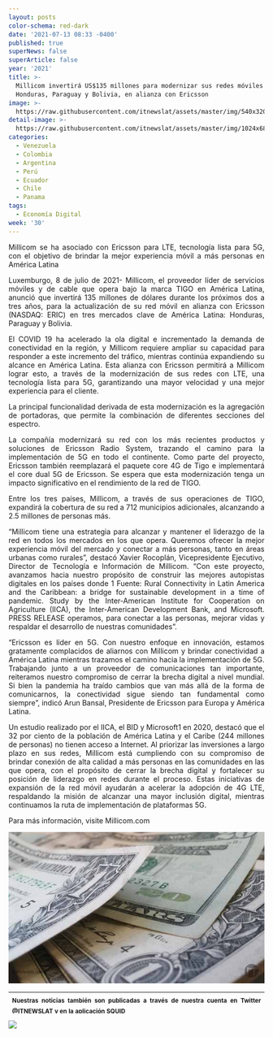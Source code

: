 ```yaml
---
layout: posts
color-schema: red-dark
date: '2021-07-13 08:33 -0400'
published: true
superNews: false
superArticle: false
year: '2021'
title: >-
  Millicom invertirá US$135 millones para modernizar sus redes móviles en
  Honduras, Paraguay y Bolivia, en alianza con Ericsson
image: >-
  https://raw.githubusercontent.com/itnewslat/assets/master/img/540x320/Dinero-p.jpg
detail-image: >-
  https://raw.githubusercontent.com/itnewslat/assets/master/img/1024x680/Dinero-g.jpg
categories:
  - Venezuela
  - Colombia
  - Argentina
  - Perú
  - Ecuador
  - Chile
  - Panama
tags:
  - Economía Digital
week: '30'
---
```

<p style="text-align: justify;">Millicom se ha asociado con Ericsson para LTE, tecnología lista para 5G, con el objetivo de brindar la mejor experiencia móvil a más personas en América Latina</p>
<p style="text-align: justify;">Luxemburgo, 8 de julio de 2021- Millicom, el proveedor líder de servicios móviles y de cable que opera bajo la marca TIGO en América Latina, anunció que invertirá 135 millones de dólares durante los próximos dos a tres años, para la actualización de su red móvil en alianza con Ericsson (NASDAQ: ERIC) en tres mercados clave de América Latina: Honduras, Paraguay y Bolivia.</p>
<p style="text-align: justify;">El COVID 19 ha acelerado la ola digital e incrementado la demanda de conectividad en la región, y Millicom requiere ampliar su capacidad para responder a este incremento del tráfico, mientras continúa expandiendo su alcance en América Latina. Esta alianza con Ericsson permitirá a Millicom lograr esto, a través de la modernización de sus redes con LTE, una tecnología lista para 5G, garantizando una mayor velocidad y una mejor experiencia para el cliente.</p>
<p style="text-align: justify;">La principal funcionalidad derivada de esta modernización es la agregación de portadoras, que permite la combinación de diferentes secciones del espectro.</p>
<p style="text-align: justify;">La compañía modernizará su red con los más recientes productos y soluciones de Ericsson Radio System, trazando el camino para la implementación de 5G en todo el continente. Como parte del proyecto, Ericsson también reemplazará el paquete core 4G de Tigo e implementará el core dual 5G de Ericsson. Se espera que esta modernización tenga un impacto significativo en el rendimiento de la red de TIGO.</p>
<p style="text-align: justify;">Entre los tres países, Millicom, a través de sus operaciones de TIGO, expandirá la cobertura de su red a 712 municipios adicionales, alcanzando a 2.5 millones de personas más.</p>
<p style="text-align: justify;">“Millicom tiene una estrategia para alcanzar y mantener el liderazgo de la red en todos los mercados en los que opera. Queremos ofrecer la mejor experiencia móvil del mercado y conectar a más personas, tanto en áreas urbanas como rurales”, destacó Xavier Rocoplán, Vicepresidente Ejecutivo, Director de Tecnología e Información de Millicom. “Con este proyecto, avanzamos hacia nuestro propósito de construir las mejores autopistas digitales en los países donde 1 Fuente: Rural Connectivity in Latin America and the Caribbean: a bridge for sustainable development in a time of pandemic. Study by the Inter-American Institute for Cooperation on Agriculture (IICA), the Inter-American Development Bank, and Microsoft. PRESS RELEASE operamos, para conectar a las personas, mejorar vidas y respaldar el desarrollo de nuestras comunidades”.</p>
<p style="text-align: justify;">“Ericsson es líder en 5G. Con nuestro enfoque en innovación, estamos gratamente complacidos de aliarnos con Millicom y brindar conectividad a América Latina mientras trazamos el camino hacia la implementación de 5G. Trabajando junto a un proveedor de comunicaciones tan importante, reiteramos nuestro compromiso de cerrar la brecha digital a nivel mundial. Si bien la pandemia ha traído cambios que van más allá de la forma de comunicarnos, la conectividad sigue siendo tan fundamental como siempre”, indicó Arun Bansal, Presidente de Ericsson para Europa y América Latina.</p>
<p style="text-align: justify;">Un estudio realizado por el IICA, el BID y Microsoft1 en 2020, destacó que el 32 por ciento de la población de América Latina y el Caribe (244 millones de personas) no tienen acceso a Internet. Al priorizar las inversiones a largo plazo en sus redes, Millicom está cumpliendo con su compromiso de brindar conexión de alta calidad a más personas en las comunidades en las que opera, con el propósito de cerrar la brecha digital y fortalecer su posición de liderazgo en redes durante el proceso. Estas iniciativas de expansión de la red móvil ayudarán a acelerar la adopción de 4G LTE, respaldando la misión de alcanzar una mayor inclusión digital, mientras continuamos la ruta de implementación de plataformas 5G.</p>
<p style="text-align: justify;">Para más información, visite Millicom.com</p>

![](https://raw.githubusercontent.com/itnewslat/assets/master/img/540x320/Dinero-p.jpg)

<table style="height: 42px;" width="569">
<tbody>
<tr>
<td style="text-align: justify;"><sub><strong>Nuestras noticias también son publicadas a través de nuestra cuenta en Twitter <a href="https://twitter.com/itnewslat?lang=es">@ITNEWSLAT</a> y en la aplicación <a href="https://squidapp.co/en/">SQUID</a></strong></sub></td>
</tr>
</tbody>
</table>

<img src="https://tracker.metricool.com/c3po.jpg?hash=56f88a41e39ab42c063cc51676587a04"/>


